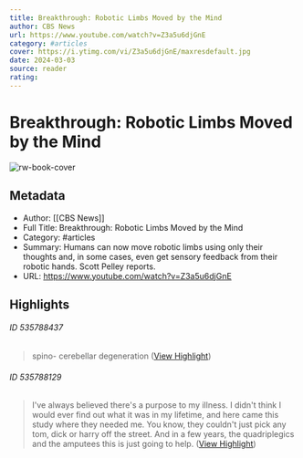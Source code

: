 ```yaml
---
title: Breakthrough: Robotic Limbs Moved by the Mind
author: CBS News
url: https://www.youtube.com/watch?v=Z3a5u6djGnE
category: #articles
cover: https://i.ytimg.com/vi/Z3a5u6djGnE/maxresdefault.jpg
date: 2024-03-03
source: reader
rating:
---
```

# Breakthrough: Robotic Limbs Moved by the Mind

![rw-book-cover](https://i.ytimg.com/vi/Z3a5u6djGnE/maxresdefault.jpg)

## Metadata
- Author: [[CBS News]]
- Full Title: Breakthrough: Robotic Limbs Moved by the Mind
- Category: #articles
- Summary: Humans can now move robotic limbs using only their thoughts and, in some cases, even get sensory feedback from their robotic hands. Scott Pelley reports.
- URL: https://www.youtube.com/watch?v=Z3a5u6djGnE

## Highlights
###### ID 535788437
> spino- cerebellar degeneration ([View Highlight](https://read.readwise.io/read/01h17vemf50dmskprzt7yn5pwk))
    
###### ID 535788129
> I've always believed there's a purpose to my illness. I didn't think I would ever find out what it was in my lifetime, and here came this study where they needed me. You know, they couldn't just pick any tom, dick or harry off the street. And in a few
> years, the quadriplegics and the amputees this is just going to help. ([View Highlight](https://read.readwise.io/read/01h17vagpe85ssyemyxx8y0651))
    
